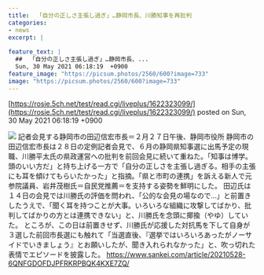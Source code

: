 ```yaml
---
title:  「自分の正しさ主張し過ぎ」…静岡市長、川勝知事を再批判  
categories:
- news
excerpt: |
  
feature_text: |
  ##  「自分の正しさ主張し過ぎ」…静岡市長、...
  Sun, 30 May 2021 06:18:19  +0900
feature_image: "https://picsum.photos/2560/600?image=733"
image: "https://picsum.photos/2560/600?image=733"
---
```


[https://rosie.5ch.net/test/read.cgi/liveplus/1622323099/](https://rosie.5ch.net/test/read.cgi/liveplus/1622323099/)
posted on Sun, 30 May 2021 06:18:19  +0900

<!--more-->

![](https://sankei-sankei-prod.cdn.arcpublishing.com/resizer/HVLj2DNf-8aAgrnQu_aFBDlGD5c=/730x0/filters:focal(433x408:443x418)/cloudfront-ap-northeast-1.images.arcpublishing.com/sankei/QNL62SLYORJALGSKKLJLJZAZCE.jpg) 記者会見する静岡市の田辺信宏市長＝２月２７日午後、静岡市役所 静岡市の田辺信宏市長は２８日の定例記者会見で、６月の静岡県知事選に出馬予定の現職、川勝平太氏の県政運営への批判を前回会見に続いて重ねた。「知事は博学。頭のいい方だ」と持ち上げる一方で「自分の正しさを主張し過ぎる。相手の主張にも耳を傾けてもらいたかった」と指摘。「県と市町の連携」を訴える新人で元参院議員、岩井茂樹氏＝自民党推薦＝を支持する姿勢を鮮明にした。 田辺氏は１４日の会見では川勝氏の評価を問われ、「公的な会見の場なので…」と前置きしたうえで、「聞く耳を持つことが大事。いろいろな組織に攻撃してばかり、批判してばかりの方とは連携できない」と、川勝氏を念頭に揶揄（やゆ）していた。 ところが、この日は前置きせず、川勝氏が応援した対抗馬を下して自身が３選した前回市長選にも触れて「当選直後、『選挙ではいろいろあったがノーサイドでいきましょう』とお願いしたが、聞き入れられなかった」と、吹っ切れた表情でエピソードを披露した。 https://www.sankei.com/article/20210528-6QNFGDOFDJPFRKRPBQK4KXE7ZQ/
